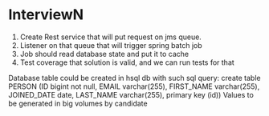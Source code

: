 # InterviewN
1. Create Rest service that will put request on jms queue.
2. Listener on that queue that will trigger spring batch job
3. Job should read database state and put it to cache
4. Test coverage that solution is valid, and we can run tests for that

Database table could be created in hsql db with such sql query:
create table PERSON (ID bigint not null, EMAIL varchar(255), FIRST_NAME varchar(255), JOINED_DATE date, LAST_NAME varchar(255), primary key (id))
Values to be generated in big volumes by candidate
